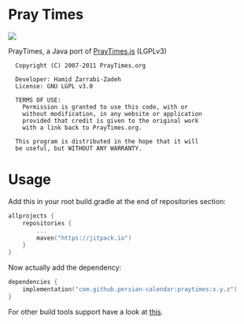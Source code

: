 # Pray Times
[![](https://jitpack.io/v/persian-calendar/praytimes.svg)](https://jitpack.io/#persian-calendar/praytimes)

PrayTimes, a Java port of [PrayTimes.js](http://praytimes.org/) (LGPLv3)
```
  Copyright (C) 2007-2011 PrayTimes.org

  Developer: Hamid Zarrabi-Zadeh
  License: GNU LGPL v3.0

  TERMS OF USE:
    Permission is granted to use this code, with or
    without modification, in any website or application
    provided that credit is given to the original work
    with a link back to PrayTimes.org.

  This program is distributed in the hope that it will
  be useful, but WITHOUT ANY WARRANTY.
```
  
# Usage

Add this in your root build.gradle at the end of repositories section:
```kotlin
allprojects {
    repositories {
        ...
        maven("https://jitpack.io")
    }
}
```

Now actually add the dependency:
```kotlin
dependencies {
    implementation("com.github.persian-calendar:praytimes:x.y.z")
}
```

For other build tools support have a look at [this](https://jitpack.io/#persian-calendar/praytimes).
